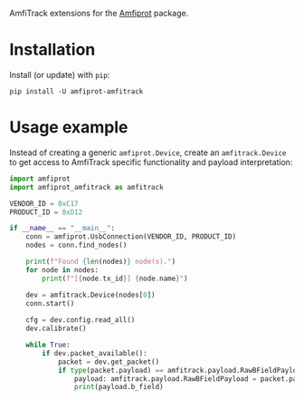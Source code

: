 AmfiTrack extensions for the [Amfiprot](https://pypi.org/project/amfiprot/) package.

# Installation
Install (or update) with `pip`:

```shell
pip install -U amfiprot-amfitrack
```

# Usage example
Instead of creating a generic `amfiprot.Device`, create an `amfitrack.Device` to get access to AmfiTrack specific functionality and payload interpretation:

```python
import amfiprot
import amfiprot_amfitrack as amfitrack

VENDOR_ID = 0xC17
PRODUCT_ID = 0xD12

if __name__ == "__main__":
    conn = amfiprot.UsbConnection(VENDOR_ID, PRODUCT_ID)
    nodes = conn.find_nodes()

    print(f"Found {len(nodes)} node(s).")
    for node in nodes:
        print(f"[{node.tx_id}] {node.name}")

    dev = amfitrack.Device(nodes[0])
    conn.start()
    
    cfg = dev.config.read_all()
    dev.calibrate()

    while True:
        if dev.packet_available():
            packet = dev.get_packet()
            if type(packet.payload) == amfitrack.payload.RawBFieldPayload:
                payload: amfitrack.payload.RawBFieldPayload = packet.payload
                print(payload.b_field)
```